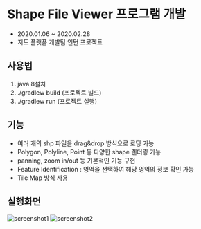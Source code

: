 # Shape File Viewer 프로그램 개발
- 2020.01.06 ~ 2020.02.28
- 지도 플랫폼 개발팀 인턴 프로젝트

## 사용법
1.  java 8설치
2. ./gradlew build (프로젝트 빌드)  
3. ./gradlew run (프로젝트 실행)

## 기능
- 여러 개의 shp 파일을 drag&drop 방식으로 로딩 가능
- Polygon, Polyline, Point 등 다양한 shape 렌더링 가능
- panning, zoom in/out 등 기본적인 기능 구현
- Feature Identification : 영역을 선택하여 해당 영역의 정보 확인 가능
- Tile Map 방식 사용

## 실행화면
![screenshot1](https://user-images.githubusercontent.com/48786000/81968838-efef9b00-9657-11ea-8fad-7e09a7c8f846.png)
![screenshot2](https://user-images.githubusercontent.com/48786000/81968853-f54ce580-9657-11ea-95b2-d0b95c351403.png)


